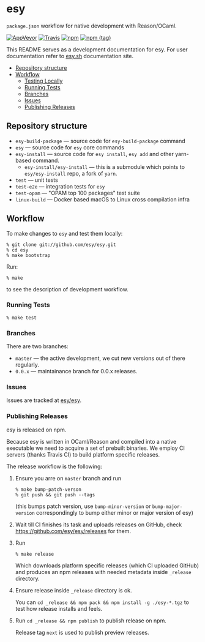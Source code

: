 # esy

`package.json` workflow for native development with Reason/OCaml.

[![AppVeyor](https://ci.appveyor.com/api/projects/status/0x1mwqeblcgpqyc0?svg=true)](https://ci.appveyor.com/project/esy/esy)
[![Travis](https://travis-ci.org/esy/esy.svg?branch=master)](https://travis-ci.org/esy/esy)
[![npm](https://img.shields.io/npm/v/esy.svg)](https://www.npmjs.com/package/esy)
[![npm (tag)](https://img.shields.io/npm/v/esy/next.svg)](https://www.npmjs.com/package/esy)

This README serves as a development documentation for esy. For user
documentation refer to [esy.sh][] documentation site.

<!-- START doctoc generated TOC please keep comment here to allow auto update -->
<!-- DON'T EDIT THIS SECTION, INSTEAD RE-RUN doctoc TO UPDATE -->


- [Repository structure](#repository-structure)
- [Workflow](#workflow)
  - [Testing Locally](#testing-locally)
  - [Running Tests](#running-tests)
  - [Branches](#branches)
  - [Issues](#issues)
  - [Publishing Releases](#publishing-releases)

<!-- END doctoc generated TOC please keep comment here to allow auto update -->

## Repository structure

- `esy-build-package` — source code for `esy-build-package` command
- `esy` — source code for `esy` core commands
- `esy-install` — source code for `esy install`, `esy add` and other yarn-based
  command.
  - `esy-install/esy-install` — this is a submodule which points to
    `esy/esy-install` repo, a fork of `yarn`.
- `test` — unit tests
- `test-e2e` — integration tests for `esy`
- `test-opam` — "OPAM top 100 packages" test suite
- `linux-build` — Docker based macOS to Linux cross compilation infra

## Workflow

To make changes to `esy` and test them locally:

```
% git clone git://github.com/esy/esy.git
% cd esy
% make bootstrap
```

Run:

```
% make
```

to see the description of development workflow.

### Running Tests

```
% make test
```

### Branches

There are two branches:

- `master` — the active development, we cut new versions out of there regularly.
- `0.0.x` — maintainance branch for 0.0.x releases.

### Issues

Issues are tracked at [esy/esy][].

### Publishing Releases

esy is released on npm.

Because esy is written in OCaml/Reason and compiled into a native executable we
need to acquire a set of prebuilt binaries. We employ CI servers (thanks Travis
CI) to build platform specific releases.

The release workflow is the following:

1. Ensure you arre on `master` branch and run

   ```
   % make bump-patch-verson
   % git push && git push --tags
   ```

   (this bumps patch version, use `bump-minor-version` or `bump-major-version`
   correspondingly to bump either minor or major version of esy)

2. Wait till CI finishes its task and uploads releases on GitHub,
   check https://github.com/esy/esy/releases for them.

3. Run

   ```
   % make release
   ```
   Which downloads platform specific releases (which CI uploaded GitHub) and
   produces an npm releases with needed metadata inside `_release` directory.

4. Ensure release inside `_release` directory is ok.

   You can `cd _release && npm pack && npm install -g ./esy-*.tgz` to test how
   release installs and feels.

5. Run `cd _release && npm publish` to publish release on npm.

   Release tag `next` is used to publish preview releases.

[esy-ocaml-project]: https://github.com/esy-ocaml/esy-ocaml-project
[esy-reason-project]: https://github.com/esy-ocaml/esy-reason-project
[esy/esy]: https://github.com/esy/esy
[esy-ocaml/esy-install]: https://github.com/esy-ocaml/esy-install
[esy-ocaml/esy-opam]: https://github.com/esy-ocaml/esy-opam
[OPAM]: https://opam.ocaml.org
[npm]: https://npmjs.org
[Reason]: https://reasonml.github.io
[OCaml]: https://ocaml.org
[jbuilder]: http://jbuilder.readthedocs.io
[ocamlbuild]: https://github.com/ocaml/ocamlbuild/blob/master/manual/manual.adoc
[PJC]: https://github.com/jordwalke/PackageJsonForCompilers
[esy.sh]: http://esy.sh
